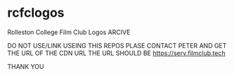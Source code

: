 # rcfclogos
Rolleston College Film Club Logos ARCIVE

DO NOT USE/LINK USEING THIS REPOS
PLASE CONTACT PETER AND GET THE URL OF THE CDN URL THE URL SHOULD BE https://serv.filmclub.tech

THANK YOU
